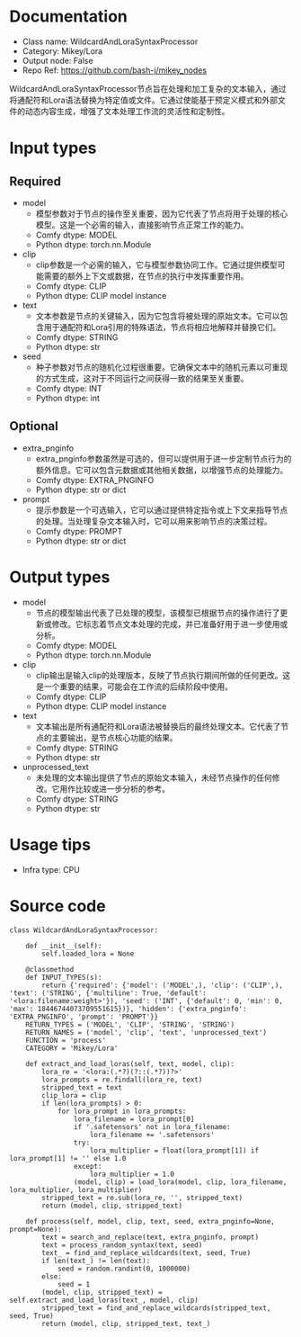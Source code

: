 # Documentation
- Class name: WildcardAndLoraSyntaxProcessor
- Category: Mikey/Lora
- Output node: False
- Repo Ref: https://github.com/bash-j/mikey_nodes

WildcardAndLoraSyntaxProcessor节点旨在处理和加工复杂的文本输入，通过将通配符和Lora语法替换为特定值或文件。它通过使能基于预定义模式和外部文件的动态内容生成，增强了文本处理工作流的灵活性和定制性。

# Input types
## Required
- model
    - 模型参数对于节点的操作至关重要，因为它代表了节点将用于处理的核心模型。这是一个必需的输入，直接影响节点正常工作的能力。
    - Comfy dtype: MODEL
    - Python dtype: torch.nn.Module
- clip
    - clip参数是一个必需的输入，它与模型参数协同工作。它通过提供模型可能需要的额外上下文或数据，在节点的执行中发挥重要作用。
    - Comfy dtype: CLIP
    - Python dtype: CLIP model instance
- text
    - 文本参数是节点的关键输入，因为它包含将被处理的原始文本。它可以包含用于通配符和Lora引用的特殊语法，节点将相应地解释并替换它们。
    - Comfy dtype: STRING
    - Python dtype: str
- seed
    - 种子参数对节点的随机化过程很重要。它确保文本中的随机元素以可重现的方式生成，这对于不同运行之间获得一致的结果至关重要。
    - Comfy dtype: INT
    - Python dtype: int
## Optional
- extra_pnginfo
    - extra_pnginfo参数虽然是可选的，但可以提供用于进一步定制节点行为的额外信息。它可以包含元数据或其他相关数据，以增强节点的处理能力。
    - Comfy dtype: EXTRA_PNGINFO
    - Python dtype: str or dict
- prompt
    - 提示参数是一个可选输入，它可以通过提供特定指令或上下文来指导节点的处理。当处理复杂文本输入时，它可以用来影响节点的决策过程。
    - Comfy dtype: PROMPT
    - Python dtype: str or dict

# Output types
- model
    - 节点的模型输出代表了已处理的模型，该模型已根据节点的操作进行了更新或修改。它标志着节点文本处理的完成，并已准备好用于进一步使用或分析。
    - Comfy dtype: MODEL
    - Python dtype: torch.nn.Module
- clip
    - clip输出是输入clip的处理版本，反映了节点执行期间所做的任何更改。这是一个重要的结果，可能会在工作流的后续阶段中使用。
    - Comfy dtype: CLIP
    - Python dtype: CLIP model instance
- text
    - 文本输出是所有通配符和Lora语法被替换后的最终处理文本。它代表了节点的主要输出，是节点核心功能的结果。
    - Comfy dtype: STRING
    - Python dtype: str
- unprocessed_text
    - 未处理的文本输出提供了节点的原始文本输入，未经节点操作的任何修改。它用作比较或进一步分析的参考。
    - Comfy dtype: STRING
    - Python dtype: str

# Usage tips
- Infra type: CPU

# Source code
```
class WildcardAndLoraSyntaxProcessor:

    def __init__(self):
        self.loaded_lora = None

    @classmethod
    def INPUT_TYPES(s):
        return {'required': {'model': ('MODEL',), 'clip': ('CLIP',), 'text': ('STRING', {'multiline': True, 'default': '<lora:filename:weight>'}), 'seed': ('INT', {'default': 0, 'min': 0, 'max': 18446744073709551615})}, 'hidden': {'extra_pnginfo': 'EXTRA_PNGINFO', 'prompt': 'PROMPT'}}
    RETURN_TYPES = ('MODEL', 'CLIP', 'STRING', 'STRING')
    RETURN_NAMES = ('model', 'clip', 'text', 'unprocessed_text')
    FUNCTION = 'process'
    CATEGORY = 'Mikey/Lora'

    def extract_and_load_loras(self, text, model, clip):
        lora_re = '<lora:(.*?)(?::(.*?))?>'
        lora_prompts = re.findall(lora_re, text)
        stripped_text = text
        clip_lora = clip
        if len(lora_prompts) > 0:
            for lora_prompt in lora_prompts:
                lora_filename = lora_prompt[0]
                if '.safetensors' not in lora_filename:
                    lora_filename += '.safetensors'
                try:
                    lora_multiplier = float(lora_prompt[1]) if lora_prompt[1] != '' else 1.0
                except:
                    lora_multiplier = 1.0
                (model, clip) = load_lora(model, clip, lora_filename, lora_multiplier, lora_multiplier)
        stripped_text = re.sub(lora_re, '', stripped_text)
        return (model, clip, stripped_text)

    def process(self, model, clip, text, seed, extra_pnginfo=None, prompt=None):
        text = search_and_replace(text, extra_pnginfo, prompt)
        text = process_random_syntax(text, seed)
        text_ = find_and_replace_wildcards(text, seed, True)
        if len(text_) != len(text):
            seed = random.randint(0, 1000000)
        else:
            seed = 1
        (model, clip, stripped_text) = self.extract_and_load_loras(text_, model, clip)
        stripped_text = find_and_replace_wildcards(stripped_text, seed, True)
        return (model, clip, stripped_text, text_)
```